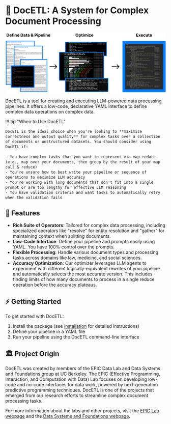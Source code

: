 # 📜 DocETL: A System for Complex Document Processing

![DocETL Figure](assets/readmefig.png)

DocETL is a tool for creating and executing LLM-powered data processing pipelines. It offers a low-code, declarative YAML interface to define complex data operations on complex data.

!!! tip "When to Use DocETL"

    DocETL is the ideal choice when you're looking to **maximize correctness and output quality** for complex tasks over a collection of documents or unstructured datasets. You should consider using DocETL if:

    - You have complex tasks that you want to represent via map-reduce (e.g., map over your documents, then group by the result of your map call & reduce)
    - You're unsure how to best write your pipeline or sequence of operations to maximize LLM accuracy
    - You're working with long documents that don't fit into a single prompt or are too lengthy for effective LLM reasoning
    - You have validation criteria and want tasks to automatically retry when the validation fails

## 🚀 Features

- **Rich Suite of Operators**: Tailored for complex data processing, including specialized operators like "resolve" for entity resolution and "gather" for maintaining context when splitting documents.
- **Low-Code Interface**: Define your pipeline and prompts easily using YAML. You have 100% control over the prompts.
- **Flexible Processing**: Handle various document types and processing tasks across domains like law, medicine, and social sciences.
- **Accuracy Optimization**: Our optimizer leverages LLM agents to experiment with different logically-equivalent rewrites of your pipeline and automatically selects the most accurate version. This includes finding limits of how many documents to process in a single reduce operation before the accuracy plateaus.

## ⚡ Getting Started

To get started with DocETL:

1. Install the package (see [installation](installation.md) for detailed instructions)
2. Define your pipeline in a YAML file
3. Run your pipeline using the DocETL command-line interface

## 🏛️ Project Origin

DocETL was created by members of the EPIC Data Lab and Data Systems and Foundations group at UC Berkeley. The EPIC (Effective Programming, Interaction, and Computation with Data) Lab focuses on developing low-code and no-code interfaces for data work, powered by next-generation predictive programming techniques. DocETL is one of the projects that emerged from our research efforts to streamline complex document processing tasks.

For more information about the labs and other projects, visit the [EPIC Lab webpage](https://epic.berkeley.edu/) and the [Data Systems and Foundations webpage](https://dsf.berkeley.edu/).

